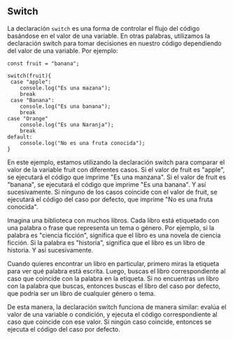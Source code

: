 ## Switch

La declaración `switch` es una forma de controlar el flujo del código basándose en el valor de una variable. En otras palabras, utilizamos la declaración switch para tomar decisiones en nuestro código dependiendo del valor de una variable. Por ejemplo:

~~~
const fruit = "banana";

switch(fruit){
 case "apple":
    console.log("Es una mazana");
    break
 case "Banana":
    console.log("Es una banana");
    break   
case "Orange"
    console.log("Es una Naranja");
    break
default:
    console.log("No es una fruta conocida");
}
~~~
En este ejemplo, estamos utilizando la declaración switch para comparar el valor de la variable fruit con diferentes casos. Si el valor de fruit es "apple", se ejecutará el código que imprime "Es una manzana". Si el valor de fruit es "banana", se ejecutará el código que imprime "Es una banana". Y así sucesivamente. Si ninguno de los casos coincide con el valor de fruit, se ejecutará el código del caso por defecto, que imprime "No es una fruta conocida".

Imagina una biblioteca con muchos libros. Cada libro está etiquetado con una palabra o frase que representa un tema o género. Por ejemplo, si la palabra es "ciencia ficción", significa que el libro es una novela de ciencia ficción. Si la palabra es "historia", significa que el libro es un libro de historia. Y así sucesivamente.

Cuando quieres encontrar un libro en particular, primero miras la etiqueta para ver qué palabra está escrita. Luego, buscas el libro correspondiente al caso que coincide con la palabra en la etiqueta. Si no encuentras un libro con la palabra que buscas, entonces buscas el libro del caso por defecto, que podría ser un libro de cualquier género o tema.

De esta manera, la declaración switch funciona de manera similar: evalúa el valor de una variable o condición, y ejecuta el código correspondiente al caso que coincide con ese valor. Si ningún caso coincide, entonces se ejecuta el código del caso por defecto.

